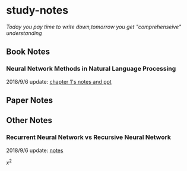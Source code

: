 # study-notes

*Today you pay time to write down,tomorrow you get "comprehenseive" understanding*

## Book Notes

### Neural Network Methods in Natural Language Processing

2018/9/6 update: [chapter 1's notes and ppt](https://github.com/Albert-xy/study-notes/tree/master/Deep-Learning/nlp/books/Neural%20Network%20Methods%20in%20Natural%20Language%20Processing)  


## Paper Notes


## Other Notes

### Recurrent Neural Network vs Recursive Neural Network

2018/9/6 update: [notes](https://github.com/Albert-xy/study-notes/blob/master/Deep-Learning/rnn/recurrent_vs_recursive.md)

$x^2$
